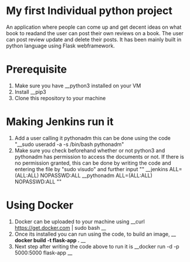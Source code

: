# My first Individual python project
An application where people can come up and get decent ideas on what book to readand the user can post their own reviews on a book. 
The user can post review update and delete their posts. It has been mainly built in python language using Flask webframework. 

# Prerequisite 
  1. Make sure you have __python3 installed on your VM
  2. Install __pip3 
  3. Clone this repository to your machine
  
 # Making Jenkins run it
  1. Add a user calling it pythonadm this can be done using the code "__sudo useradd -a -s /bin/bash pythonadm"
  2. Make sure you check beforehand whether or not python3 and pythonadm has permission to access the documents or not. If there is        no permission granted, this can be done by writing the code and entering the file by "sudo visudo" and further input 
     "" __jenkins ALL=(ALL:ALL) NOPASSWD:ALL
        __pythonadm ALL=(ALL:ALL) NOPASSWD:ALL ""
  
 # Using Docker
  1. Docker can be uploaded to your machine using __curl https://get.docker.com | sudo bash __
  2. Once its installed you can run using the code, to build an image, __ __docker build -t flask-app .__ __ 
  3. Next step after writing the code above to run it is __docker run -d -p 5000:5000 flask-app __
